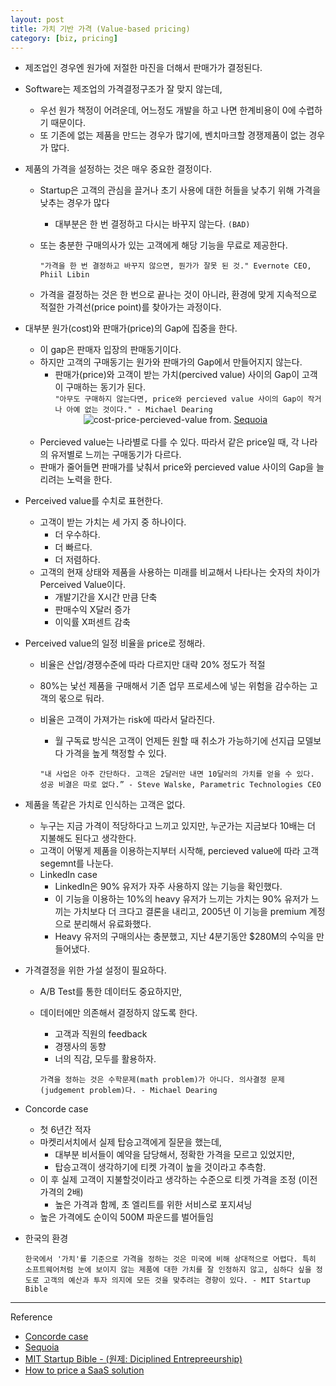 ```yaml
---
layout: post
title: 가치 기반 가격 (Value-based pricing)
category: [biz, pricing]
---
```



- 제조업인 경우엔 원가에 저절한 마진을 더해서 판매가가 결정된다.

- Software는 제조업의 가격결정구조가 잘 맞지 않는데,
  + 우선 원가 책정이 어려운데, 어느정도 개발을 하고 나면 한계비용이 0에 수렵하기 때문이다.
  + 또 기존에 없는 제품을 만드는 경우가 많기에, 벤치마크할 경쟁제품이 없는 경우가 많다.

- 제품의 가격을 설정하는 것은 매우 중요한 결정이다.
  + Startup은 고객의 관심을 끌거나 초기 사용에 대한 허들을 낮추기 위해 가격을 낮추는 경우가 많다
    + 대부분은 한 번 결정하고 다시는 바꾸지 않는다. `(BAD)`
  + 또는 충분한 구매의사가 있는 고객에게 해당 기능을 무료로 제공한다.

    `"가격을 한 번 결정하고 바꾸지 않으면, 뭔가가 잘못 된 것." Evernote CEO, Phiil Libin`
  
  + 가격을 결정하는 것은 한 번으로 끝나는 것이 아니라, 환경에 맞게 지속적으로 적절한 가격선(price point)를 찾아가는 과정이다.

- 대부분 원가(cost)와 판매가(price)의 Gap에 집중을 한다.
  + 이 gap은 판매자 입장의 판매동기이다.
  + 하지만 고객의 구매동기는 원가와 판매가의 Gap에서 만들어지지 않는다.
    * 판매가(price)와 고객이 받는 가치(percived value) 사이의 Gap이 고객이 구매하는 동기가 된다.    
    `"아무도 구매하지 않는다면, price와 percieved value 사이의 Gap이 작거나 아예 없는 것이다." - Michael Dearing`

  <center>
  <img src="https://embedwistia-a.akamaihd.net/deliveries/30f7495b541e5e179aa4f387a38b5ffa547fd0ee.jpg?image_crop_resized=640x360" alt="cost-price-percieved-value">
  from. <a href="https://www.sequoiacap.com/article/pricing-your-product">Sequoia</a>
  </center><br/>

  + Percieved value는 나라별로 다를 수 있다. 따라서 같은 price일 때, 각 나라의 유저별로 느끼는 구매동기가 다르다.
  + 판매가 줄어들면 판매가를 낮춰서 price와 percieved value 사이의 Gap을 늘리려는 노력을 한다.

- Perceived value를 수치로 표현한다.
  + 고객이 받는 가치는 세 가지 중 하나이다.
    * 더 우수하다.
    * 더 빠르다.
    * 더 저렴하다.
  + 고객의 현재 상태와 제품을 사용하는 미래를 비교해서 나타나는 숫자의 차이가 Perceived Value이다.
    + 개발기간을 X시간 만큼 단축
    + 판매수익 X달러 증가
    + 이익률 X퍼센트 감축

- Perceived value의 일정 비율을 price로 정해라.
  + 비율은 산업/경쟁수준에 따라 다르지만 대략 20% 정도가 적절
  + 80%는 낯선 제품을 구매해서 기존 업무 프로세스에 넣는 위험을 감수하는 고객의 몫으로 둬라.
  + 비율은 고객이 가져가는 risk에 따라서 달라진다.
    * 월 구독료 방식은 고객이 언제든 원할 때 취소가 가능하기에 선지급 모델보다 가격을 높게 책정할 수 있다.

    `"내 사업은 아주 간단하다. 고객은 2달러만 내면 10달러의 가치를 얻을 수 있다. 성공 비결은 따로 없다.” - Steve Walske, Parametric Technologies CEO`

- 제품을 똑같은 가치로 인식하는 고객은 없다.
  + 누구는 지금 가격이 적당하다고 느끼고 있지만, 누군가는 지금보다 10배는 더 지불해도 된다고 생각한다.
  + 고객이 어떻게 제품을 이용하는지부터 시작해, percieved value에 따라 고객 segemnt를 나눈다.
  + LinkedIn case
    * LinkedIn은 90% 유저가 자주 사용하지 않는 기능을 확인했다.
    * 이 기능을 이용하는 10%의 heavy 유저가 느끼는 가치는 90% 유저가 느끼는 가치보다 더 크다고 결론을 내리고, 2005년 이 기능을 premium 계정으로 분리해서 유료화했다.
    * Heavy 유저의 구매의사는 충분했고, 지난 4분기동안 $280M의 수익을 만들어냈다.

- 가격결정을 위한 가설 설정이 필요하다.
  + A/B Test를 통한 데이터도 중요하지만,
  + 데이터에만 의존해서 결정하지 않도록 한다.
    * 고객과 직원의 feedback
    * 경쟁사의 동향
    * 너의 직감, 모두를 활용하자.

    `가격을 정하는 것은 수학문제(math problem)가 아니다. 의사결정 문제(judgement problem)다. - Michael Dearing`

- Concorde case
  + 첫 6년간 적자
  + 마켓리서치에서 실제 탑승고객에게 질문을 했는데,
    * 대부분 비서들이 예약을 담당해서, 정확한 가격을 모르고 있었지만,
    * 탑승고객이 생각하기에 티켓 가격이 높을 것이라고 추측함.
  + 이 후 실제 고객이 지불할것이라고 생각하는 수준으로 티켓 가격을 조정 (이전 가격의 2배)
    * 높은 가격과 함께, 초 엘리트를 위한 서비스로 포지셔닝
  + 높은 가격에도 순이익 500M 파운드를 벌어들임

- 한국의 환경

    `한국에서 '가치'를 기준으로 가격을 정하는 것은 미국에 비해 상대적으로 어렵다. 특히 소프트웨어처럼 눈에 보이지 않는 제품에 대한 가치를 잘 인정하지 않고, 심하다 싶을 정도로 고객의 예산과 투자 의지에 모든 것을 맞추려는 경향이 있다. - MIT Startup Bible`


---

Reference

- [Concorde case](http://theadaptivemarketer.com/2012/01/14/a-pricing-lesson-from-the-concorde/)
- [Sequoia](https://www.sequoiacap.com/article/pricing-your-product)
- [MIT Startup Bible - (원제: Diciplined Entrepreeurship)](http://disciplinedentrepreneurship.com/)
- [How to price a SaaS solution](http://www.onthe.co/blog/how-to-price-a-saas-solution)
